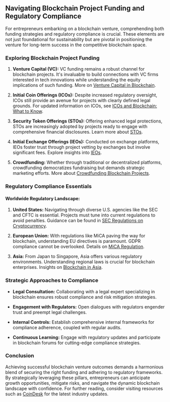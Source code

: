 ## Navigating Blockchain Project Funding and Regulatory Compliance

For entrepreneurs embarking on a blockchain venture, comprehending both funding strategies and regulatory compliance is crucial. These elements are not just foundational for sustainability but are pivotal in positioning the venture for long-term success in the competitive blockchain space.

### Exploring Blockchain Project Funding

1. **Venture Capital (VC):** 
   VC funding remains a robust channel for blockchain projects. It's invaluable to build connections with VC firms interested in tech innovations while understanding the equity implications of such funding. More on [Venture Capital in Blockchain](https://entrepreneur.com/article/venture-capital-blockchain).

2. **Initial Coin Offerings (ICOs):**
   Despite increased regulatory oversight, ICOs still provide an avenue for projects with clearly defined legal grounds. For updated information on ICOs, see [ICOs and Blockchain: What to Know](https://cointelegraph.com/tags/ico).

3. **Security Token Offerings (STOs):**
   Offering enhanced legal protections, STOs are increasingly adopted by projects ready to engage with comprehensive financial disclosures. Learn more about [STOs](https://www.investopedia.com/terms/s/security-token-offering-sto.asp).

4. **Initial Exchange Offerings (IEOs):**
   Conducted on exchange platforms, IEOs foster trust through project vetting by exchanges but involve significant fees. Explore insights into [IEOs](https://www.binance.com/en/academy/articles/what-is-an-ieo).

5. **Crowdfunding:**
   Whether through traditional or decentralized platforms, crowdfunding democratizes fundraising but demands strategic marketing efforts. More about [Crowdfunding Blockchain Projects](https://cryptobriefing.com/blockchain-crowdfunding/).

### Regulatory Compliance Essentials

#### Worldwide Regulatory Landscape:
1. **United States:** 
   Navigating through diverse U.S. agencies like the SEC and CFTC is essential. Projects must tune into current regulations to avoid penalties. Guidance can be found in [SEC Regulations on Cryptocurrency](https://www.sec.gov/spotlight/cybersecurity).

2. **European Union:**
   With regulations like MiCA paving the way for blockchain, understanding EU directives is paramount. GDPR compliance cannot be overlooked. Details on [MiCA Regulation](https://eur-lex.europa.eu/legal-content/EN/TXT/?uri=CELEX%3A52020PC0593).

3. **Asia:** 
   From Japan to Singapore, Asia offers various regulatory environments. Understanding regional laws is crucial for blockchain enterprises. Insights on [Blockchain in Asia](https://www.techinasia.com/blockchain-startups-asia).

### Strategic Approaches to Compliance

- **Legal Consultation:** 
  Collaborating with a legal expert specializing in blockchain ensures robust compliance and risk mitigation strategies.
  
- **Engagement with Regulators:** 
  Open dialogues with regulators engender trust and preempt legal challenges. 

- **Internal Controls:**
  Establish comprehensive internal frameworks for compliance adherence, coupled with regular audits.

- **Continuous Learning:**
  Engage with regulatory updates and participate in blockchain forums for cutting-edge compliance strategies.

### Conclusion

Achieving successful blockchain venture outcomes demands a harmonious blend of securing the right funding and adhering to regulatory frameworks. By strategically leveraging these pillars, entrepreneurs can anticipate growth opportunities, mitigate risks, and navigate the dynamic blockchain landscape with confidence. For further reading, consider visiting resources such as [CoinDesk](https://www.coindesk.com) for the latest industry updates.
